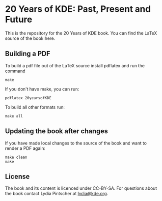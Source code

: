 20 Years of KDE: Past, Present and Future
=========================================

This is the repository for the 20 Years of KDE book. You can find the LaTeX
source of the book here.

## Building a PDF

To build a pdf file out of the LaTeX source install pdflatex and run the
command

    make

If you don't have make, you can run:

    pdflatex 20yearsofKDE

To build all other formats run:

    make all

## Updating the book after changes

If you have made local changes to the source of the book and want to render
a PDF again:

    make clean
    make

## License

The book and its content is licenced under CC-BY-SA. For questions about the
book contact Lydia Pintscher at lydia@kde.org.

